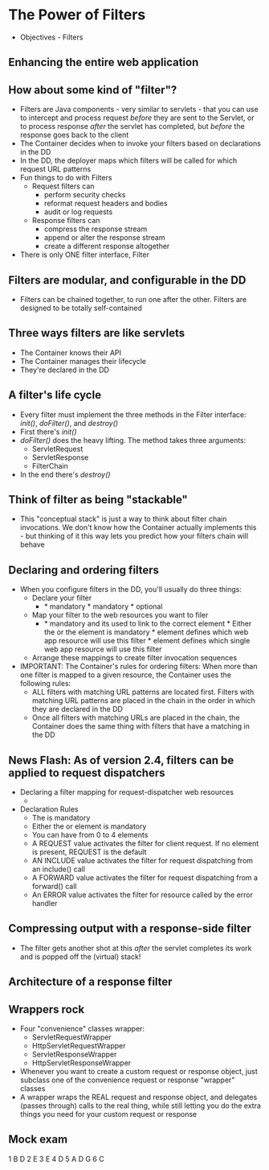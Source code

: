 # The Power of Filters
* Objectives - Filters

## Enhancing the entire web application

## How about some kind of "filter"?
* Filters are Java components - very similar to servlets - that you can use to intercept and process request *before* they are sent to the Servlet, or to process response *after* the servlet has completed, but *before* the response goes back to the client
* The Container decides when to invoke your filters based on declarations in the DD
* In the DD, the deployer maps which filters will be called for which request URL patterns
* Fun things to do with Filters
    * Request filters can
        * perform security checks
        * reformat request headers and bodies
        * audit or log requests
    * Response filters can
        * compress the response stream
        * append or alter the response stream
        * create a different response altogether
* There is only ONE filter interface, Filter

## Filters are modular, and configurable in the DD
* Filters can be chained together, to run one after the other. Filters are designed to be totally self-contained

## Three ways filters are like servlets
* The Container knows their API
* The Container manages their lifecycle
* They're declared in the DD

## A filter's life cycle
* Every filter must implement the three methods in the Filter interface: *init()*, *doFilter()*, and *destroy()*
* First there's *init()*
* *doFilter()* does the heavy lifting. The method takes three arguments:
    * ServletRequest
    * ServletResponse
    * FilterChain
* In the end there's *destroy()*

## Think of filter as being "stackable"
* This "conceptual stack" is just a way to think about filter chain invocations. We don't know how the Container actually implements this - but thinking of it this way lets you predict how your filters chain will behave

## Declaring and ordering filters
* When you configure filters in the DD, you'll usually do three things:
    * Declare your filter
        * <filter>
            * <filter-name> mandatory
            * <filter-class> mandatory
            * <init-param> optional
    * Map your filter to the web resources you want to filer
        * <filter-mapping>
            * <filter-name> mandatory and its used to link to the correct <filter> element
            * Either the <url-pattern> or the <servlet-name> element is mandatory
            * <url-pattern> element defines which web app resource will use this filter
            * <servlet-name> element defines which single web app resource will use this filter
    * Arrange these mappings to create filter invocation sequences
* IMPORTANT: The Container's rules for ordering filters: When more than one filter is mapped to a given resource, the Container uses the following rules:
    * ALL filters with matching URL patterns are located first. Filters with matching URL patterns are placed in the chain in the order in which they are declared in the DD
    * Once all filters with matching URLs are placed in the chain, the Container does the same thing with filters that have a matching <servlet-name> in the DD
    
## News Flash: As of version 2.4, filters can be applied to request dispatchers
* Declaring a filter mapping for request-dispatcher web resources
    * <dispatcher>
* Declaration Rules
    * The <filter-name> is mandatory
    * Either the <url-pattern> or <servlet-name> element is mandatory
    * You can have from 0 to 4 <dispatcher> elements
    * A REQUEST value activates the filter for client request. If no <dispatcher> element is present, REQUEST is the default
    * AN INCLUDE value activates the filter for request dispatching from an include() call
    * A FORWARD value activates the filter for request dispatching from a forward() call
    * An ERROR value activates the filter for resource called by the error handler

## Compressing output with a response-side filter
* The filter gets another shot at this *after* the servlet completes its work and is popped off the (virtual) stack!

## Architecture of a response filter

## Wrappers rock
* Four "convenience" classes wrapper:
    * ServletRequestWrapper
    * HttpServletRequestWrapper
    * ServletResponseWrapper
    * HttpServletResponseWrapper
* Whenever you want to create a custom request or response object, just subclass one of the convenience request or response "wrapper" classes
* A wrapper wraps the REAL request and response object, and delegates (passes through) calls to the real thing, while still letting you do the extra things you need for your custom request or response

## Mock exam
1 B D
2 E
3 E
4 D 
5 A D G
6 C
